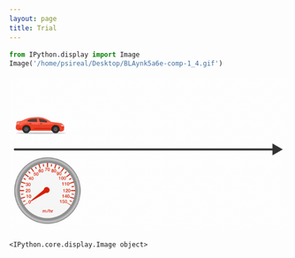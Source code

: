 ```yaml
---
layout: page
title: Trial
---
```



```python
from IPython.display import Image
Image('/home/psireal/Desktop/BLAynk5a6e-comp-1_4.gif')
```



![img](_images/BLAynk5a6e-comp-1_4.gif)

    <IPython.core.display.Image object>


